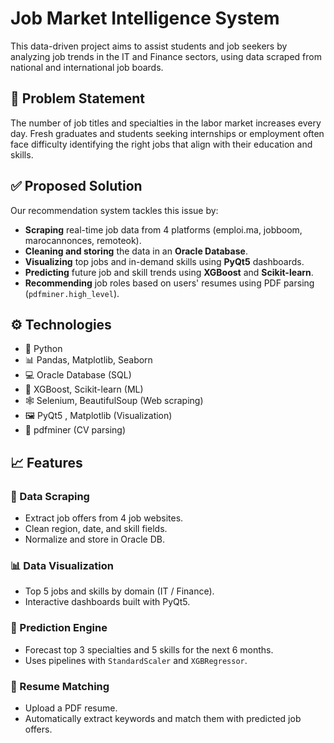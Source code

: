 # Job Market Intelligence System

This data-driven project aims to assist students and job seekers by analyzing job trends in the IT and Finance sectors, using data scraped from national and international job boards.

## 📌 Problem Statement

The number of job titles and specialties in the labor market increases every day. Fresh graduates and students seeking internships or employment often face difficulty identifying the right jobs that align with their education and skills.

## ✅ Proposed Solution

Our recommendation system tackles this issue by:
- **Scraping** real-time job data from 4 platforms (emploi.ma, jobboom, marocannonces, remoteok).
- **Cleaning and storing** the data in an **Oracle Database**.
- **Visualizing** top jobs and in-demand skills using **PyQt5** dashboards.
- **Predicting** future job and skill trends using **XGBoost** and **Scikit-learn**.
- **Recommending** job roles based on users' resumes using PDF parsing (`pdfminer.high_level`).

## ⚙️ Technologies

- 🐍 Python
- 📊 Pandas, Matplotlib, Seaborn
- 💻 Oracle Database (SQL)
- 🤖 XGBoost, Scikit-learn (ML)
- 🕸️ Selenium, BeautifulSoup (Web scraping)
- 🖼️ PyQt5 , Matplotlib (Visualization)
- 📄 pdfminer (CV parsing)

## 📈 Features

### 🔎 Data Scraping
- Extract job offers from 4 job websites.
- Clean region, date, and skill fields.
- Normalize and store in Oracle DB.

### 📊 Data Visualization
- Top 5 jobs and skills by domain (IT / Finance).
- Interactive dashboards built with PyQt5.

### 🔮 Prediction Engine
- Forecast top 3 specialties and 5 skills for the next 6 months.
- Uses pipelines with `StandardScaler` and `XGBRegressor`.

### 🎯 Resume Matching
- Upload a PDF resume.
- Automatically extract keywords and match them with predicted job offers.
